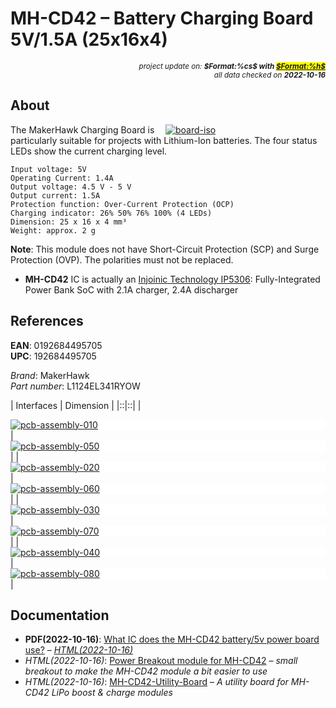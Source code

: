 # MH-CD42 – Battery Charging Board 5V/1.5A (25x16x4)

<div style="display:flex;justify-content:right;">
<small><em>project update on: <strong>$Format:%cs$ with <mark><a href="https://github.com/tiacsys/bridle-electronic/commits/$Format:%h$" title="$Format:%B$" target="_blank">$Format:%h$</a></mark></strong></em></small>
</div>
<div style="display:flex;justify-content:right;">
<small><em>all data checked on <strong>2022-10-16</strong></em></small>
</div>

## About

<span style="width:256px;float:right;">[![board-iso]][board-iso]</span>

[board-iso]: electronic/devices/makerhawk-mh-cd42/board-iso.png "MH-CD42 (IP5306)"

The MakerHawk Charging Board is particularly suitable for projects with
Lithium-Ion batteries. The four status LEDs show the current charging level.

	Input voltage: 5V
	Operating Current: 1.4A
	Output voltage: 4.5 V - 5 V
	Output current: 1.5A
	Protection function: Over-Current Protection (OCP)
	Charging indicator: 26% 50% 76% 100% (4 LEDs)
	Dimension: 25 x 16 x 4 mm³
	Weight: approx. 2 g

**Note**: This module does not have Short-Circuit Protection (SCP) and
          Surge Protection (OVP). The polarities must not be replaced.

* **MH-CD42** IC is actually an [Injoinic Technology IP5306]:
  Fully-Integrated Power Bank SoC with 2.1A charger, 2.4A discharger

[Injoinic Technology IP5306]: index.php?dir=electronic/components/injoinic-technology/IP5306 "Fully-Integrated Power Bank SoC 5V/2.4A"

## References

**EAN**: 0192684495705<br/>
**UPC**: 192684495705

*Brand*: MakerHawk<br/>
*Part number*: L1124EL341RYOW

| Interfaces | Dimension |
|::|::|
| <div style="background-color:white;">[![pcb-assembly-010]][pcb-assembly-010]</div> | <div style="background-color:white;">[![pcb-assembly-050]][pcb-assembly-050]</div> |
| <div style="background-color:white;">[![pcb-assembly-020]][pcb-assembly-020]</div> | <div style="background-color:white;">[![pcb-assembly-060]][pcb-assembly-060]</div> |
| <div style="background-color:white;">[![pcb-assembly-030]][pcb-assembly-030]</div> | <div style="background-color:white;"><div style="width:60%;display:inline-block;">[![pcb-assembly-070]][pcb-assembly-070]</div></div> |
| <div style="background-color:white;">[![pcb-assembly-040]][pcb-assembly-040]</div> | <div style="background-color:white;"><div style="width:60%;display:inline-block;">[![pcb-assembly-080]][pcb-assembly-080]</div></div> |

[pcb-assembly-010]: electronic/devices/makerhawk-mh-cd42/pcb-assembly-010.jpg "MH-CD42 (IP5306) Charging Indicator"
[pcb-assembly-020]: electronic/devices/makerhawk-mh-cd42/pcb-assembly-020.jpg "MH-CD42 (IP5306) Pin Interfacing"
[pcb-assembly-030]: electronic/devices/makerhawk-mh-cd42/pcb-assembly-030.jpg "MH-CD42 (IP5306) Pin Description"
[pcb-assembly-040]: electronic/devices/makerhawk-mh-cd42/pcb-assembly-040.jpg "MH-CD42 (IP5306) Interconnection"
[pcb-assembly-050]: electronic/devices/makerhawk-mh-cd42/pcb-assembly-050.jpg "MH-CD42 (IP5306) Dimension"
[pcb-assembly-060]: electronic/devices/makerhawk-mh-cd42/pcb-assembly-060.jpg "MH-CD42 (IP5306) PCB Assembly (top)"
[pcb-assembly-070]: electronic/devices/makerhawk-mh-cd42/pcb-assembly-070.jpg "MH-CD42 (IP5306) with MH-CD42 Chip"
[pcb-assembly-080]: electronic/devices/makerhawk-mh-cd42/pcb-assembly-080.jpg "MH-CD42 (IP5306) with IP5306 Chip"

## Documentation

* **PDF(2022-10-16)**: [What IC does the MH-CD42 battery/5v power board use?]
  – *[HTML(2022-10-16)](https://techobsessed.net/2019/07/what-ic-does-the-mh-cd42-battery-5v-power-board-use)*
* *HTML(2022-10-16)*: [Power Breakout module for MH-CD42]
  – *small breakout to make the MH-CD42 module a bit easier to use*
* *HTML(2022-10-16)*: [MH-CD42-Utility-Board]
  – *A utility board for MH-CD42 LiPo boost & charge modules*

[What IC does the MH-CD42 battery/5v power board use?]: electronic/devices/makerhawk-mh-cd42/what-ic-does-the-mh-cd42-battery-5v-power-board-use.pdf "2022-10-16: Posted on: July 17, 2019"
[Power Breakout module for MH-CD42]: https://www.pcbway.com/project/share/Power_Breakout_module_for_MH_CD42_0f670fb3.html "2022-10-16: Last updated on: Jun 28,2022"
[MH-CD42-Utility-Board]: https://github.com/GOTO-GOSUB/MH-CD42-Utility-Board "2022-10-16: Last updated on: Sep 4, 2021"
